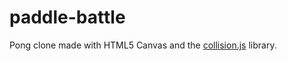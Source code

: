 # paddle-battle

Pong clone made with HTML5 Canvas and the [collision.js](https://github.com/jesselpalmer/collision.js) library.
